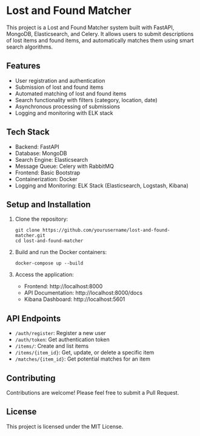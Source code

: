 # Lost and Found Matcher

This project is a Lost and Found Matcher system built with FastAPI, MongoDB, Elasticsearch, and Celery. It allows users to submit descriptions of lost items and found items, and automatically matches them using smart search algorithms.

## Features

- User registration and authentication
- Submission of lost and found items
- Automated matching of lost and found items
- Search functionality with filters (category, location, date)
- Asynchronous processing of submissions
- Logging and monitoring with ELK stack

## Tech Stack

- Backend: FastAPI
- Database: MongoDB
- Search Engine: Elasticsearch
- Message Queue: Celery with RabbitMQ
- Frontend: Basic Bootstrap
- Containerization: Docker
- Logging and Monitoring: ELK Stack (Elasticsearch, Logstash, Kibana)

## Setup and Installation

1. Clone the repository:
   ```
   git clone https://github.com/yourusername/lost-and-found-matcher.git
   cd lost-and-found-matcher
   ```

2. Build and run the Docker containers:
   ```
   docker-compose up --build
   ```

3. Access the application:
   - Frontend: http://localhost:8000
   - API Documentation: http://localhost:8000/docs
   - Kibana Dashboard: http://localhost:5601

## API Endpoints

- `/auth/register`: Register a new user
- `/auth/token`: Get authentication token
- `/items/`: Create and list items
- `/items/{item_id}`: Get, update, or delete a specific item
- `/matches/{item_id}`: Get potential matches for an item

## Contributing

Contributions are welcome! Please feel free to submit a Pull Request.

## License

This project is licensed under the MIT License.